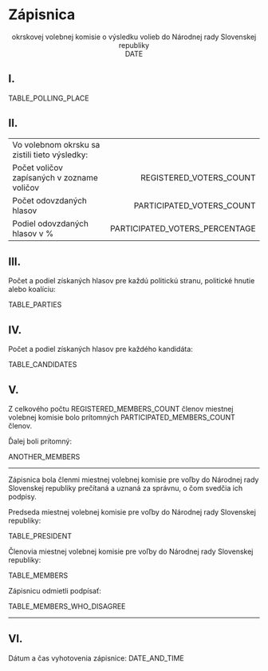 # Zápisnica

<center>okrskovej volebnej komisie o výsledku volieb do Národnej rady Slovenskej republiky<br>DATE</center>

## I.

TABLE_POLLING_PLACE

## II.

<table class="borderless">
  <tr>
    <td style="text-align:left">Vo volebnom okrsku sa zistili tieto výsledky:</td>
    <td style="text-align:right"></td>
  </tr>
  <tr>
    <td style="text-align:left">Počet voličov zapísaných v zozname voličov</td>
    <td style="text-align:right">REGISTERED_VOTERS_COUNT</td>
  </tr>
  <tr>
    <td style="text-align:left">Počet odovzdaných hlasov</td>
    <td style="text-align:right">PARTICIPATED_VOTERS_COUNT</td>
  </tr>
  <tr>
    <td style="text-align:left">Podiel odovzdaných hlasov v %</td>
    <td style="text-align:right">PARTICIPATED_VOTERS_PERCENTAGE</td>
  </tr>
</table>

## III.

Počet a podiel získaných hlasov pre každú politickú stranu, politické hnutie alebo koalíciu:

TABLE_PARTIES

## IV.

Počet a podiel získaných hlasov pre každého kandidáta:

TABLE_CANDIDATES

## V.

Z celkového počtu REGISTERED_MEMBERS_COUNT členov miestnej volebnej komisie bolo prítomných PARTICIPATED_MEMBERS_COUNT členov.

Ďalej boli prítomný:

ANOTHER_MEMBERS

---

Zápisnica bola členmi miestnej volebnej komisie pre voľby do Národnej rady Slovenskej republiky prečítaná a uznaná za správnu, o čom svedčia ich podpisy.

Predseda miestnej volebnej komisie pre voľby do Národnej rady Slovenskej republiky:

TABLE_PRESIDENT

Členovia miestnej volebnej komisie pre voľby do Národnej rady Slovenskej republiky:

TABLE_MEMBERS

Zápisnicu odmietli podpísať:

TABLE_MEMBERS_WHO_DISAGREE

---
## VI.

Dátum a čas vyhotovenia zápisnice: DATE_AND_TIME
